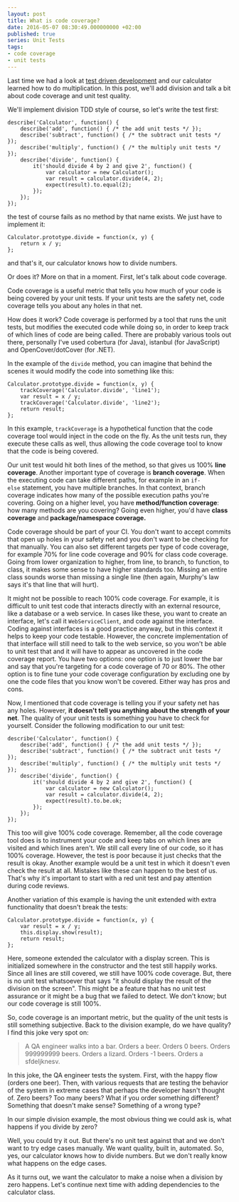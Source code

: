 ```yaml
---
layout: post
title: What is code coverage?
date: 2016-05-07 08:30:49.000000000 +02:00
published: true
series: Unit Tests
tags:
- code coverage
- unit tests
---
```


Last time we had a look at <a href="{% post_url 2016/2016-04-30-what-is-test-driven-development %}">test driven development</a> and our calculator learned how to do multiplication. In this post, we'll add division and talk a bit about code coverage and unit test quality.

<!--more-->

We'll implement division TDD style of course, so let's write the test first:

```
describe('Calculator', function() {
    describe('add', function() { /* the add unit tests */ });
    describe('subtract', function() { /* the subtract unit tests */ });
    describe('multiply', function() { /* the multiply unit tests */ });
    describe('divide', function() {
        it('should divide 4 by 2 and give 2', function() {
            var calculator = new Calculator();
            var result = calculator.divide(4, 2);
            expect(result).to.equal(2);
        });
    });
});
```

the test of course fails as no method by that name exists. We just have to implement it:

```
Calculator.prototype.divide = function(x, y) {
    return x / y;
};
```

and that's it, our calculator knows how to divide numbers.

Or does it? More on that in a moment. First, let's talk about code coverage.

Code coverage is a useful metric that tells you how much of your code is being covered by your unit tests. If your unit tests are the safety net, code coverage tells you about any holes in that net.

How does it work? Code coverage is performed by a tool that runs the unit tests, but modifies the executed code while doing so, in order to keep track of which lines of code are being called. There are probably various tools out there, personally I've used cobertura (for Java), istanbul (for JavaScript) and OpenCover/dotCover (for .NET).

In the example of the <code>divide</code> method, you can imagine that behind the scenes it would modify the code into something like this:

```
Calculator.prototype.divide = function(x, y) {
    trackCoverage('Calculator.divide', 'line1');
    var result = x / y;
    trackCoverage('Calculator.divide', 'line2');
    return result;
};
```

In this example, <code>trackCoverage</code> is a hypothetical function that the code coverage tool would inject in the code on the fly. As the unit tests run, they execute these calls as well, thus allowing the code coverage tool to know that the code is being covered.

Our unit test would hit both lines of the method, so that gives us 100% <strong>line coverage</strong>. Another important type of coverage is <strong>branch coverage</strong>. When the executing code can take different paths, for example in an <code>if-else</code> statement, you have multiple branches. In that context, branch coverage indicates how many of the possible execution paths you're covering. Going on a higher level, you have <strong>method/function coverage</strong>: how many methods are you covering? Going even higher, you'd have <strong>class coverage</strong> and<strong> package/namespace coverage.</strong>

Code coverage should be part of your CI. You don't want to accept commits that open up holes in your safety net and you don't want to be checking for that manually. You can also set different targets per type of code coverage, for example 70% for line code coverage and 90% for class code coverage. Going from lower organization to higher, from line, to branch, to function, to class, it makes some sense to have higher standards too. Missing an entire class sounds worse than missing a single line (then again, Murphy's law says it's that line that will hurt).

It might not be possible to reach 100% code coverage. For example, it is difficult to unit test code that interacts directly with an external resource, like a database or a web service. In cases like these, you want to create an interface, let's call it <code>WebServiceClient</code>, and code against the interface. Coding against interfaces is a good practice anyway, but in this context it helps to keep your code testable. However, the concrete implementation of that interface will still need to talk to the web service, so you won't be able to unit test that and it will have to appear as uncovered in the code coverage report. You have two options: one option is to just lower the bar and say that you're targeting for a code coverage of 70 or 80%. The other option is to fine tune your code coverage configuration by excluding one by one the code files that you know won't be covered. Either way has pros and cons.

Now, I mentioned that code coverage is telling you if your safety net has any holes. However, <strong>it doesn't tell you anything about the strength of your net</strong>. The quality of your unit tests is something you have to check for yourself. Consider the following modification to our unit test:

```
describe('Calculator', function() {
    describe('add', function() { /* the add unit tests */ });
    describe('subtract', function() { /* the subtract unit tests */ });
    describe('multiply', function() { /* the multiply unit tests */ });
    describe('divide', function() {
        it('should divide 4 by 2 and give 2', function() {
            var calculator = new Calculator();
            var result = calculator.divide(4, 2);
            expect(result).to.be.ok;
        });
    });
});
```

This too will give 100% code coverage. Remember, all the code coverage tool does is to instrument your code and keep tabs on which lines are visited and which lines aren't. We still call every line of our code, so it has 100% coverage. However, the test is poor because it just checks that the result is okay. Another example would be a unit test in which it doesn't even check the result at all. Mistakes like these can happen to the best of us. That's why it's important to start with a red unit test and pay attention during code reviews.

Another variation of this example is having the unit extended with extra functionality that doesn't break the tests:

```
Calculator.prototype.divide = function(x, y) {
    var result = x / y;
    this.display.show(result);
    return result;
};
```

Here, someone extended the calculator with a display screen. This is initialized somewhere in the constructor and the test still happily works. Since all lines are still covered, we still have 100% code coverage. But, there is no unit test whatsoever that says "it should display the result of the division on the screen". This might be a feature that has no unit test assurance or it might be a bug that we failed to detect. We don't know; but our code coverage is still 100%.

So, code coverage is an important metric, but the quality of the unit tests is still something subjective. Back to the division example, do we have quality? I find this joke very spot on:
<blockquote>
A QA engineer walks into a bar. Orders a beer. Orders 0 beers. Orders 999999999 beers. Orders a lizard. Orders -1 beers. Orders a sfdeljknesv.</blockquote>

In this joke, the QA engineer tests the system. First, with the happy flow (orders one beer). Then, with various requests that are testing the behavior of the system in extreme cases that perhaps the developer hasn't thought of. Zero beers? Too many beers? What if you order something different? Something that doesn't make sense? Something of a wrong type?

In our simple division example, the most obvious thing we could ask is, what happens if you divide by zero?

Well, you could try it out. But there's no unit test against that and we don't want to try edge cases manually. We want quality, built in, automated. So, yes, our calculator knows how to divide numbers. But we don't really know what happens on the edge cases.

As it turns out, we want the calculator to make a noise when a division by zero happens. Let's continue next time with adding dependencies to the calculator class.
